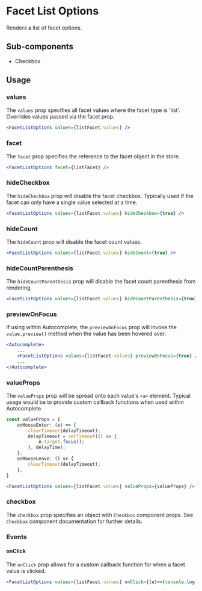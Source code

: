 # Facet List Options

Renders a list of facet options.

## Sub-components
- Checkbox

## Usage

### values
The `values` prop specifies all facet values where the facet type is 'list'. Overrides values passed via the facet prop. 

```jsx
<FacetListOptions values={listFacet.values} />
```

### facet
The `facet` prop specifies the reference to the facet object in the store.

```jsx
<FacetListOptions facet={listFacet} />
```

### hideCheckbox
The `hideCheckbox` prop will disable the facet checkbox. Typically used if the facet can only have a single value selected at a time.

```jsx
<FacetListOptions values={listFacet.values} hideCheckbox={true} />
```

### hideCount
The `hideCount` prop will disable the facet count values.

```jsx
<FacetListOptions values={listFacet.values} hideCount={true} />
```

### hideCountParenthesis
The `hideCountParenthesis` prop will disable the facet count parenthesis from rendering.

```jsx
<FacetListOptions values={listFacet.values} hideCountParenthesis={true} />
```

### previewOnFocus
If using within Autocomplete, the `previewOnFocus` prop will invoke the `value.preview()` method when the value has been hovered over.

```jsx
<Autocomplete>
	...
	<FacetListOptions values={listFacet.values} previewOnFocus={true} />
	...
</Autocomplete>
```


### valueProps
The `valueProps` prop will be spread onto each value's `<a>` element. Typical usage would be to provide custom callback functions when used within Autocomplete.

```typescript
const valueProps = {
	onMouseEnter: (e) => {
		clearTimeout(delayTimeout);
		delayTimeout = setTimeout(() => {
			e.target.focus();
		}, delayTime);
	},
	onMouseLeave: () => {
		clearTimeout(delayTimeout);
	},
}
```

```jsx
<FacetListOptions values={listFacet.values} valueProps={valueProps} />
```

### checkbox
The `checkbox` prop specifies an object with `Checkbox` component props. See `Checkbox` component documentation for further details.


### Events

#### onClick
The `onClick` prop allows for a custom callback function for when a facet value is clicked.

```jsx
<FacetListOptions values={listFacet.values} onClick={(e)=>{console.log(e)}} />
```

